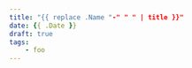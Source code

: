 ```yaml
---
title: "{{ replace .Name "-" " " | title }}"
date: {{ .Date }}
draft: true
tags:
    - foo
---
```


